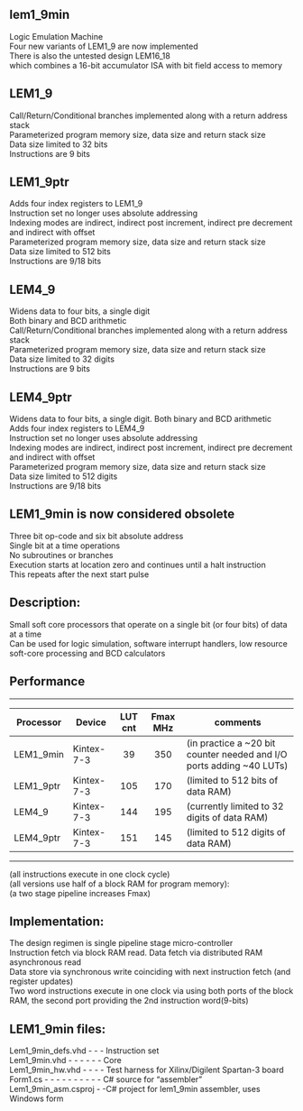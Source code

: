 ## lem1_9min  
Logic Emulation Machine  
Four new variants of LEM1_9 are now implemented  
There is also the untested design LEM16_18  
which combines a 16-bit accumulator ISA with bit field access to memory  

## LEM1_9  
Call/Return/Conditional branches implemented along with a return address stack   
Parameterized program memory size, data size and return stack size  
Data size limited to 32 bits  
Instructions are 9 bits  

## LEM1_9ptr  
Adds four index registers to LEM1_9  
Instruction set no longer uses absolute addressing  
Indexing modes are indirect, indirect post increment, indirect pre decrement and indirect with offset  
Parameterized program memory size, data size and return stack size  
Data size limited to 512 bits  
Instructions are 9/18 bits  

## LEM4_9  
Widens data to four bits, a single digit  
Both binary and BCD arithmetic  
Call/Return/Conditional branches implemented along with a return address stack  
Parameterized program memory size, data size and return stack size  
Data size limited to 32 digits  
Instructions are 9 bits  

## LEM4_9ptr  
Widens data to four bits, a single digit. Both binary and BCD arithmetic  
Adds four index registers to LEM4_9  
Instruction set no longer uses absolute addressing  
Indexing modes are indirect, indirect post increment, indirect pre decrement and indirect with offset  
Parameterized program memory size, data size and return stack size  
Data size limited to 512 digits  
Instructions are 9/18 bits  

## LEM1_9min is now considered obsolete  
Three bit op-code and six bit absolute address  
Single bit at a time operations  
No subroutines or branches  
Execution starts at location zero and continues until a halt instruction  
This repeats after the next start pulse  

## Description:   
Small soft core processors that operate on a single bit (or four bits) of data at a time  
Can be used for logic simulation, software interrupt handlers, low resource soft-core processing and BCD calculators  

## Performance  
___________________________________________________________________________  
|Processor     |Device         |LUT cnt   |Fmax MHz |comments        |  
|---------|----------|:---:|:-----:|---------|  
|LEM1_9min |Kintex-7-3|39 |350|(in practice a ~20 bit counter needed and I/O ports adding ~40 LUTs)  
|LEM1_9ptr |Kintex-7-3|105|170|(limited to 512 bits of data RAM)  
|LEM4_9    |Kintex-7-3|144|195|(currently limited to 32 digits of data RAM)  
|LEM4_9ptr |Kintex-7-3|151|145|(limited to 512 digits of data RAM)  
____________________________________________________________________________  
(all instructions execute in one clock cycle)  
(all versions use half of a block RAM for program memory):  
(a two stage pipeline increases Fmax)  

## Implementation:  
The design regimen is single pipeline stage micro-controller  
Instruction fetch via block RAM read. Data fetch via distributed RAM asynchronous read  
Data store via synchronous write coinciding with next instruction fetch (and register updates)  
Two word instructions execute in one clock via using both ports of the block RAM, the second port providing the 2nd instruction word(9-bits)  

## LEM1_9min files:  
Lem1_9min_defs.vhd - - - Instruction set  
Lem1_9min.vhd - - - - - - Core  
Lem1_9min_hw.vhd - - - - Test harness for Xilinx/Digilent Spartan-3 board  
Form1.cs - - - - - - - - - - C# source for “assembler”  
Lem1_9min_asm.csproj - -C# project for lem1_9min assembler, uses Windows form  
